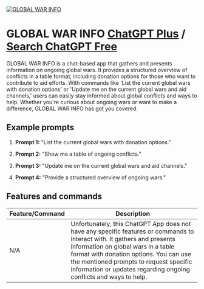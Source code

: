 
[![GLOBAL WAR INFO](https://files.oaiusercontent.com/file-05NrzwW7crspoWHwq2vGntW5?se=2123-10-17T22%3A18%3A33Z&sp=r&sv=2021-08-06&sr=b&rscc=max-age%3D31536000%2C%20immutable&rscd=attachment%3B%20filename%3D4de78f02-50dc-485a-8c0e-8d6e578a1897.png&sig=%2BVIijNHXPvOkgCGWumtnhtrClMG7LDMXD09X8hWozNo%3D)](https://chat.openai.com/g/g-Hlx0l4nhl-global-war-info)

# GLOBAL WAR INFO [ChatGPT Plus](https://chat.openai.com/g/g-Hlx0l4nhl-global-war-info) / [Search ChatGPT Free](https://gptcall.net/index.html#/?search=GLOBAL%20WAR%20INFO)

GLOBAL WAR INFO is a chat-based app that gathers and presents information on ongoing global wars. It provides a structured overview of conflicts in a table format, including donation options for those who want to contribute to aid efforts. With commands like 'List the current global wars with donation options' or 'Update me on the current global wars and aid channels,' users can easily stay informed about global conflicts and ways to help. Whether you're curious about ongoing wars or want to make a difference, GLOBAL WAR INFO has got you covered.

## Example prompts

1. **Prompt 1:** "List the current global wars with donation options."

2. **Prompt 2:** "Show me a table of ongoing conflicts."

3. **Prompt 3:** "Update me on the current global wars and aid channels."

4. **Prompt 4:** "Provide a structured overview of ongoing wars."

## Features and commands

| Feature/Command | Description |
| --- | --- |
| N/A | Unfortunately, this ChatGPT App does not have any specific features or commands to interact with. It gathers and presents information on global wars in a table format with donation options. You can use the mentioned prompts to request specific information or updates regarding ongoing conflicts and ways to help.


